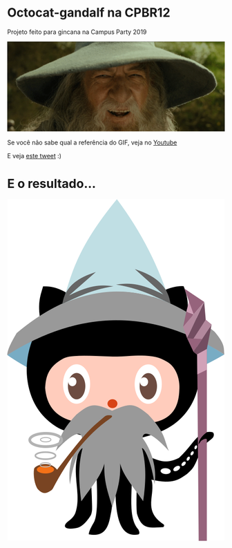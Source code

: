 # Octocat-gandalf na CPBR12

Projeto feito para gincana na Campus Party 2019

![](gandalf.gif)

Se você não sabe qual a referência do GIF, veja no [Youtube](https://www.youtube.com/watch?v=G1IbRujko-A)

E veja [este tweet](https://twitter.com/ovflowd/status/1096571605763928065) :)

# E o resultado... 

![](octo-gandalf.png)


